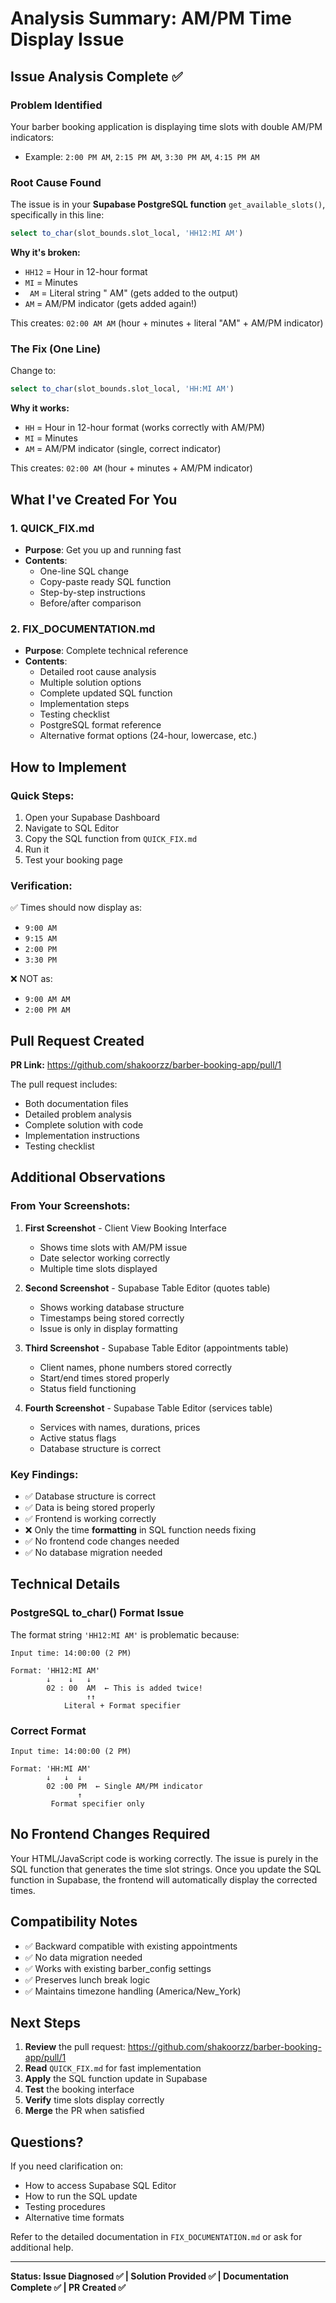 # Analysis Summary: AM/PM Time Display Issue

## Issue Analysis Complete ✅

### Problem Identified
Your barber booking application is displaying time slots with double AM/PM indicators:
- Example: `2:00 PM AM`, `2:15 PM AM`, `3:30 PM AM`, `4:15 PM AM`

### Root Cause Found
The issue is in your **Supabase PostgreSQL function** `get_available_slots()`, specifically in this line:

```sql
select to_char(slot_bounds.slot_local, 'HH12:MI AM')
```

**Why it's broken:**
- `HH12` = Hour in 12-hour format
- `MI` = Minutes
- ` AM` = Literal string " AM" (gets added to the output)
- `AM` = AM/PM indicator (gets added again!)

This creates: `02:00 AM AM` (hour + minutes + literal "AM" + AM/PM indicator)

### The Fix (One Line)
Change to:
```sql
select to_char(slot_bounds.slot_local, 'HH:MI AM')
```

**Why it works:**
- `HH` = Hour in 12-hour format (works correctly with AM/PM)
- `MI` = Minutes
- `AM` = AM/PM indicator (single, correct indicator)

This creates: `02:00 AM` (hour + minutes + AM/PM indicator)

## What I've Created For You

### 1. QUICK_FIX.md
- **Purpose**: Get you up and running fast
- **Contents**: 
  - One-line SQL change
  - Copy-paste ready SQL function
  - Step-by-step instructions
  - Before/after comparison

### 2. FIX_DOCUMENTATION.md
- **Purpose**: Complete technical reference
- **Contents**:
  - Detailed root cause analysis
  - Multiple solution options
  - Complete updated SQL function
  - Implementation steps
  - Testing checklist
  - PostgreSQL format reference
  - Alternative format options (24-hour, lowercase, etc.)

## How to Implement

### Quick Steps:
1. Open your Supabase Dashboard
2. Navigate to SQL Editor
3. Copy the SQL function from `QUICK_FIX.md`
4. Run it
5. Test your booking page

### Verification:
✅ Times should now display as:
- `9:00 AM`
- `9:15 AM`
- `2:00 PM`
- `3:30 PM`

❌ NOT as:
- `9:00 AM AM`
- `2:00 PM AM`

## Pull Request Created

**PR Link:** https://github.com/shakoorzz/barber-booking-app/pull/1

The pull request includes:
- Both documentation files
- Detailed problem analysis
- Complete solution with code
- Implementation instructions
- Testing checklist

## Additional Observations

### From Your Screenshots:

1. **First Screenshot** - Client View Booking Interface
   - Shows time slots with AM/PM issue
   - Date selector working correctly
   - Multiple time slots displayed

2. **Second Screenshot** - Supabase Table Editor (quotes table)
   - Shows working database structure
   - Timestamps being stored correctly
   - Issue is only in display formatting

3. **Third Screenshot** - Supabase Table Editor (appointments table)
   - Client names, phone numbers stored correctly
   - Start/end times stored properly
   - Status field functioning

4. **Fourth Screenshot** - Supabase Table Editor (services table)
   - Services with names, durations, prices
   - Active status flags
   - Database structure is correct

### Key Findings:
- ✅ Database structure is correct
- ✅ Data is being stored properly
- ✅ Frontend is working correctly
- ❌ Only the time **formatting** in SQL function needs fixing
- ✅ No frontend code changes needed
- ✅ No database migration needed

## Technical Details

### PostgreSQL to_char() Format Issue

The format string `'HH12:MI AM'` is problematic because:

```
Input time: 14:00:00 (2 PM)

Format: 'HH12:MI AM'
        ↓    ↓   ↓
        02 : 00  AM  ← This is added twice!
                 ↑↑
            Literal + Format specifier
```

### Correct Format

```
Input time: 14:00:00 (2 PM)

Format: 'HH:MI AM'
        ↓   ↓  ↓
        02 :00 PM  ← Single AM/PM indicator
               ↑
         Format specifier only
```

## No Frontend Changes Required

Your HTML/JavaScript code is working correctly. The issue is purely in the SQL function that generates the time slot strings. Once you update the SQL function in Supabase, the frontend will automatically display the corrected times.

## Compatibility Notes

- ✅ Backward compatible with existing appointments
- ✅ No data migration needed
- ✅ Works with existing barber_config settings
- ✅ Preserves lunch break logic
- ✅ Maintains timezone handling (America/New_York)

## Next Steps

1. **Review** the pull request: https://github.com/shakoorzz/barber-booking-app/pull/1
2. **Read** `QUICK_FIX.md` for fast implementation
3. **Apply** the SQL function update in Supabase
4. **Test** the booking interface
5. **Verify** time slots display correctly
6. **Merge** the PR when satisfied

## Questions?

If you need clarification on:
- How to access Supabase SQL Editor
- How to run the SQL update
- Testing procedures
- Alternative time formats

Refer to the detailed documentation in `FIX_DOCUMENTATION.md` or ask for additional help.

---

**Status: Issue Diagnosed ✅ | Solution Provided ✅ | Documentation Complete ✅ | PR Created ✅**
